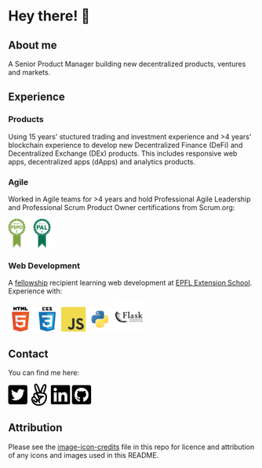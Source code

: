 # Hey there!  :wave:

## About me

A Senior Product Manager building new decentralized products, ventures and markets.

## Experience

### Products

Using 15 years' stuctured trading and investment experience and >4 years' blockchain experience to develop new Decentralized Finance (DeFi) and Decentralized Exchange (DEx) products. This includes responsive web apps, decentralized apps (dApps) and analytics products.

### Agile

Worked in Agile teams for >4 years and hold Professional Agile Leadership and Professional Scrum Product Owner certifications from Scrum.org:

[<img height="60" src="assets/PSPO.png">](https://www.scrum.org/certificates/400386)   [<img height="60" src="assets/PAL.png">](https://www.scrum.org/certificates/424526)

### Web Development

A [fellowship](https://www.mydigitalfuture.ch/) recipient learning web development at [EPFL Extension School](https://www.extensionschool.ch/). Experience with:

[<img height="50" src="https://github.com/github/explore/blob/master/topics/html/html.png">](https://github.com/topics/html)  [<img height="50" src="https://github.com/github/explore/blob/master/topics/css/css.png">](https://github.com/topics/css)  [<img height="50" src="https://github.com/github/explore/blob/master/topics/javascript/javascript.png">](https://github.com/topics/javascript)  [<img height="50" src="https://github.com/github/explore/blob/master/topics/python/python.png">](https://github.com/topics/python)  [<img height="60" src="https://github.com/github/explore/blob/master/topics/flask/flask.png">](https://github.com/topics/flask)

## Contact

You can find me here:

[<img height="45" src="assets/twitter-square-brands.svg">](https://twitter.com/arrankitson)   [<img height="45" src="assets/angellist-brands.svg">](https://angel.co/u/ak-1)   [<img height="45" src="assets/linkedin-brands.svg">](http://www.linkedin.com/in/arrankitson/)   [<img height="45" src="assets/github-square-brands.svg">](https://github.com/g-a-l-e-n-e)

## Attribution

Please see the [image-icon-credits](/assets/image-icon-credits.md) file in this repo for licence and attribution of any icons and images used in this README.
